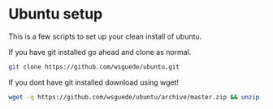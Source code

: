 # Ubuntu setup

This is a few scripts to set up your clean install of ubuntu.

If you have git installed go ahead and clone as normal.
```sh
git clone https://github.com/wsguede/ubuntu.git
```

If you dont have git installed download using wget!
```sh
wget -q https://github.com/wsguede/ubuntu/archive/master.zip && unzip -q master.zip -d ubuntu && rm master.zip && . ./ubuntu/fresh_install.sh && rm -rf ubuntu
```
